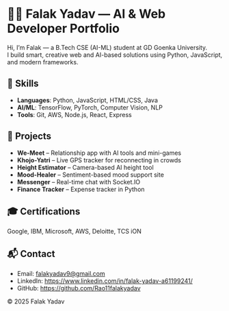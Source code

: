 # 👸🏼 Falak Yadav — AI & Web Developer Portfolio

Hi, I’m Falak — a B.Tech CSE (AI-ML) student at GD Goenka University.  
I build smart, creative web and AI-based solutions using Python, JavaScript, and modern frameworks.

## 🔧 Skills
- **Languages**: Python, JavaScript, HTML/CSS, Java  
- **AI/ML**: TensorFlow, PyTorch, Computer Vision, NLP  
- **Tools**: Git, AWS, Node.js, React, Express  

## 🚀 Projects
- **We-Meet** – Relationship app with AI tools and mini-games  
- **Khojo-Yatri** – Live GPS tracker for reconnecting in crowds  
- **Height Estimator** – Camera-based AI height tool  
- **Mood-Healer** – Sentiment-based mood support site  
- **Messenger** – Real-time chat with Socket.IO  
- **Finance Tracker** – Expense tracker in Python

## 🎓 Certifications
Google, IBM, Microsoft, AWS, Deloitte, TCS iON

## 📬 Contact
- Email: falakyadav9@gmail.com  
- LinkedIn: https://www.linkedin.com/in/falak-yadav-a61199241/ 
- GitHub: https://github.com/Rao11falakyadav

© 2025 Falak Yadav

